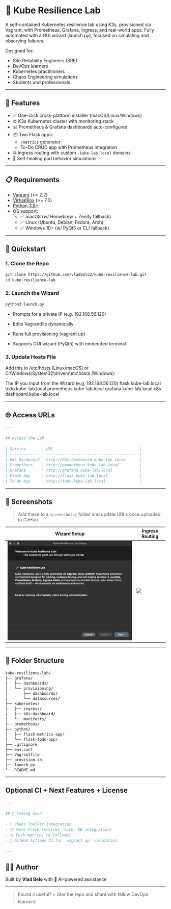 # 🚀 Kube Resilience Lab

A self-contained Kubernetes resilience lab using K3s, provisioned via Vagrant, with Prometheus, Grafana, Ingress, and real-world apps. Fully automated with a GUI wizard (launch.py), focused on simulating and observing failures.


Designed for:
- Site Reliability Engineers (SRE)
- DevOps learners
- Kubernetes practitioners
- Chaos Engineering simulations
- Students and professionals

---

## 🌟 Features

- ✅ One-click cross-platform installer (macOS/Linux/Windows)
- ⚙️ K3s Kubernetes cluster with monitoring stack
- 📊 Prometheus & Grafana dashboards auto-configured
- 📦 Two Flask apps: 
  - `/metrics` generator
  - To-Do CRUD app with Prometheus integration
- 🌐 Ingress routing with custom `.kube-lab.local` domains
- 🔁 Self-healing pod behavior simulations

---

## 📋 Requirements

- [Vagrant](https://www.vagrantup.com/) (>= 2.2)
- [VirtualBox](https://www.virtualbox.org/) (>= 7.0)
- [Python 3.8+](https://www.python.org/downloads/)
- OS support:
  - ✅ macOS (w/ Homebrew + Zenity fallback)
  - ✅ Linux (Ubuntu, Debian, Fedora, Arch)
  - ✅ Windows 10+ (w/ PyQt5 or CLI fallback)

---

## 🚀 Quickstart

### 1. Clone the Repo


```bash
git clone https://github.com/vladbelo2/kube-resilience-lab.git
cd kube-resilience-lab
```

### 2. Launch the Wizard

```bash
python3 launch.py
```

- Prompts for a private IP (e.g. 192.168.56.120)

- Edits Vagrantfile dynamically

- Runs full provisioning (vagrant up)

- Supports GUI wizard (PyQt5) with embedded terminal

### 3. Update Hosts File
Add this to /etc/hosts (Linux/macOS) or C:\Windows\System32\drivers\etc\hosts (Windows):

The IP you input from the Wizard 
(e.g. 192.168.56.120) flask.kube-lab.local todo.kube-lab.local prometheus.kube-lab.local grafana.kube-lab.local k8s-dashboard.kube-lab.local


---

## 🌐 Access URLs

```markdown
---

## Access the Lab

| Service       | URL                                      |
| ------------- | ---------------------------------------- |
| K8s Dashboard | http://k8s-dashboard.kube-lab.local      |
| Prometheus    | http://prometheus.kube-lab.local         |
| Grafana       | http://grafana.kube-lab.local            |
| Flask App     | http://flask.kube-lab.local              |
| To-Do App     | http://todo.kube-lab.local               |
```
---

## 📸 Screenshots

> Add these to a `screenshots/` folder and update URLs once uploaded to GitHub.

| Wizard Setup | Ingress Routing |
| ------------ | ----------------|
| ![](screenshots/wizard.png) | ![](screenshots/urls.png) |

---

## 📁 Folder Structure
```text
kube-resilience-lab/
├── grafana/
│   ├── dashboards/
│   └── provisioning/
│       ├── dashboards/
│       └── datasources/
├── kubernetes/
│   ├── ingress/
│   ├── k8s-dashboard/
│   └── manifests/
├── prometheus/
├── python/
│   ├── flask-metrics-app/
│   └── flask-todo-app/
├── .gitignore
├── env.conf
├── Vagrantfile
├── provision.sh
├── launch.py
└── README.md
```
---

## Optional CI + Next Features + License

```markdown
---

## 🧪 Coming Soon

- 🔁 Chaos Toolkit Integration
- 📦 More Flask services (auth, DB integration)
- 📊 Push metrics to InfluxDB
- 🔄 GitHub Actions CI for `vagrant up` validation

---
```
<!-- ## 📄 License

MIT License

--- -->

## 👨‍💻 Author

Built by **Vlad Belo** with 🤖 AI-powered assistance

---

> Found it useful? ⭐ Star the repo and share with fellow DevOps learners!

